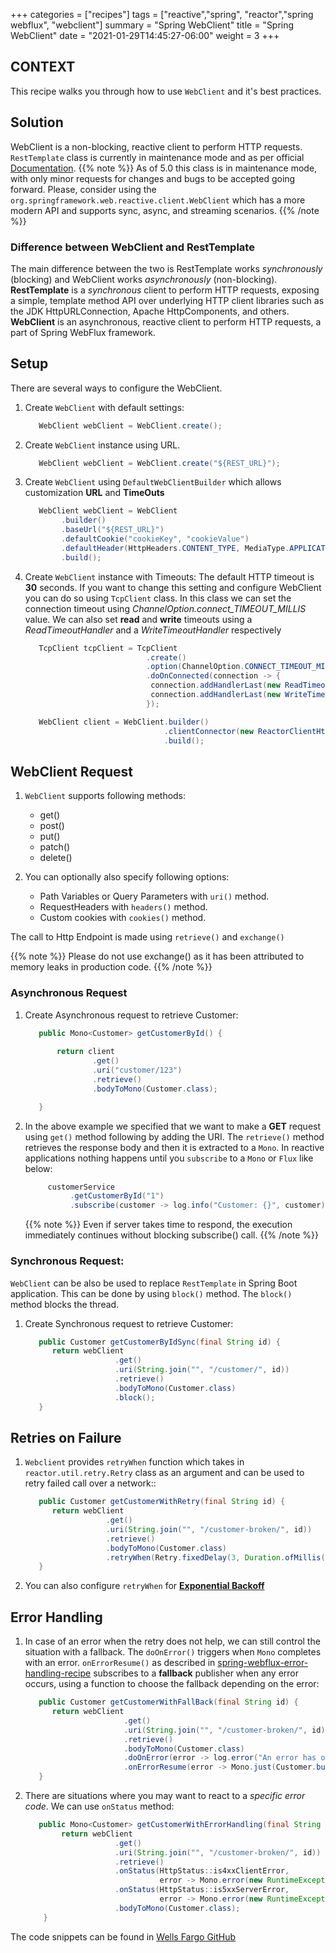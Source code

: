 +++
categories = ["recipes"]
tags = ["reactive","spring", "reactor","spring webflux", "webclient"]
summary = "Spring WebClient"
title = "Spring WebClient"
date = "2021-01-29T14:45:27-06:00"
weight = 3
+++

## CONTEXT
This recipe walks you through how to use `WebClient` and it's best practices.

## Solution
WebClient is a non-blocking, reactive client to perform HTTP requests.
`RestTemplate` class is currently in maintenance mode and as per official [Documentation](https://docs.spring.io/spring/docs/current/javadoc-api/org/springframework/web/client/RestTemplate.html).
{{% note  %}}
    As of 5.0 this class is in maintenance mode, with only minor requests for changes and bugs to be accepted going forward.
    Please, consider using the `org.springframework.web.reactive.client.WebClient` which has a more modern API and supports sync, async, and streaming scenarios.
{{% /note  %}}

### Difference between WebClient and RestTemplate
The main difference between the two is RestTemplate works _synchronously_ (blocking) and WebClient works _asynchronously_ (non-blocking).
**RestTemplate** is a *synchronous* client to perform HTTP requests, exposing a simple, template method API over underlying HTTP client libraries such as the JDK HttpURLConnection, Apache HttpComponents, and others.
**WebClient** is an asynchronous, reactive client to perform HTTP requests, a part of Spring WebFlux framework.

## Setup

There are several ways to configure the WebClient.
1. Create `WebClient` with default settings:
   
   ```java
      WebClient webClient = WebClient.create();
   ```
  
1. Create `WebClient` instance using URL.

    ```java
       WebClient webClient = WebClient.create("${REST_URL}");
    ```

1. Create `WebClient` using `DefaultWebClientBuilder` which allows customization **URL** and **TimeOuts**
    ```java
       WebClient webClient = WebClient
            .builder()
            .baseUrl("${REST_URL}")
            .defaultCookie("cookieKey", "cookieValue")
            .defaultHeader(HttpHeaders.CONTENT_TYPE, MediaType.APPLICATION_JSON_VALUE)
            .build();
    ```

1. Create `WebClient` instance with Timeouts:
   The default HTTP timeout is **30** seconds. If you want to change this setting and configure WebClient you 
   can do so using `TcpClient` class. In this class we can set the connection timeout using _ChannelOption.connect_TIMEOUT_MILLIS_
   value. We can also set **read** and **write** timeouts using a _ReadTimeoutHandler_ and a _WriteTimeoutHandler_ respectively
   
    ```java
       TcpClient tcpClient = TcpClient
                               .create()
                               .option(ChannelOption.CONNECT_TIMEOUT_MILLIS, 5000)
                               .doOnConnected(connection -> {
                                connection.addHandlerLast(new ReadTimeoutHandler(5000, TimeUnit.MILLISECONDS));
                                connection.addHandlerLast(new WriteTimeoutHandler(5000, TimeUnit.MILLISECONDS));
                               });

       WebClient client = WebClient.builder()
                                   .clientConnector(new ReactorClientHttpConnector(HttpClient.from(tcpClient)))
                                   .build();    
    ```

## WebClient Request

1. `WebClient` supports following methods:
    * get()
    * post()
    * put()
    * patch()
    * delete()

1. You can optionally also specify following options:

    * Path Variables or Query Parameters with `uri()` method.
    * RequestHeaders with `headers()` method.
    * Custom cookies with `cookies()` method.

The call to Http Endpoint is made using `retrieve()` and `exchange()`

{{% note  %}}
    Please do not use exchange() as it has been attributed to memory leaks in production code.
{{% /note  %}}

### Asynchronous Request

1. Create Asynchronous request to retrieve Customer:
    
    ```java
       public Mono<Customer> getCustomerById() {
       
           return client
                   .get()
                   .uri("customer/123")
                   .retrieve()
                   .bodyToMono(Customer.class);
   
       }
    ```

1. In the above example we specified that we want to make a **GET** request using `get()` method following by adding the URI.
The `retrieve()` method retrieves the response body and then it is extracted to a `Mono`. In reactive applications 
nothing happens until you `subscribe` to a `Mono` or `Flux` like below:

    ```java
         customerService
              .getCustomerById("1")
              .subscribe(customer -> log.info("Customer: {}", customer));  
    ```
    {{% note  %}}
       Even if server takes time to respond, the execution immediately continues without blocking subscribe() call. 
    {{% /note  %}}

### Synchronous Request:

`WebClient` can be also be used to replace `RestTemplate` in Spring Boot application. This can be done by 
using `block()` method. The `block()` method blocks the thread.

1. Create Synchronous request to retrieve Customer:
    ```java
       public Customer getCustomerByIdSync(final String id) {
          return webClient
                        .get()
                        .uri(String.join("", "/customer/", id))
                        .retrieve()
                        .bodyToMono(Customer.class)
                        .block();
       }
    ```

## Retries on Failure

1. `Webclient` provides `retryWhen` function which takes in `reactor.util.retry.Retry` class as an argument and can be used
    to retry failed call over a network::

    ```java
       public Customer getCustomerWithRetry(final String id) {
          return webClient
                      .get()
                      .uri(String.join("", "/customer-broken/", id))
                      .retrieve()
                      .bodyToMono(Customer.class)
                      .retryWhen(Retry.fixedDelay(3, Duration.ofMillis(100)));
       }

    ```
   
1. You can also configure `retryWhen` for [**Exponential Backoff**](https://projectreactor.io/docs/core/release/reference/#faq.exponentialBackoff)
   
## Error Handling

1. In case of an error when the retry does not help, we can still control the situation with a fallback.
The `doOnError()` triggers when `Mono` completes with an error. `onErrorResume()` as described in 
[spring-webflux-error-handling-recipe](/recipes-reactive/spring-webflux-error-handling) subscribes to a **fallback**
publisher when any error occurs, using a function to choose the fallback depending on the error:

    ```java
       public Customer getCustomerWithFallBack(final String id) {
          return webClient
                          .get()
                          .uri(String.join("", "/customer-broken/", id))
                          .retrieve()
                          .bodyToMono(Customer.class)
                          .doOnError(error -> log.error("An error has occurred {}", error.getMessage()))
                          .onErrorResume(error -> Mono.just(Customer.builder.build()));
       }
    ```
1. There are situations where you may want to react to a _specific error code_. We can use `onStatus`
   method:
    ```java
       public Mono<Customer> getCustomerWithErrorHandling(final String id) {
            return webClient
                        .get()
                        .uri(String.join("", "/customer-broken/", id))
                        .retrieve()
                        .onStatus(HttpStatus::is4xxClientError,
                                  error -> Mono.error(new RuntimeException("API not found")))
                        .onStatus(HttpStatus::is5xxServerError,
                                  error -> Mono.error(new RuntimeException("Server is not responding")))
                        .bodyToMono(Customer.class);
        } 
    ```
   
The code snippets can be found in [Wells Fargo GitHub](https://github.wellsfargo.com/wf-greenfield-reactive-webclient)
